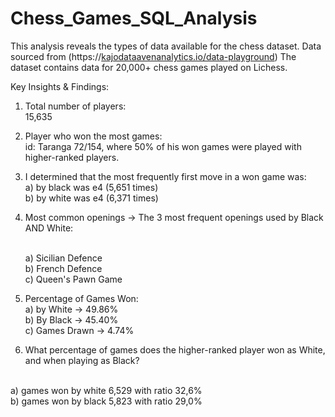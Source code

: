 # Chess_Games_SQL_Analysis
This analysis reveals the types of data available for the chess dataset.
Data sourced from (https://[kajodataavenanalytics.io/data-playground](https://kajodata.mailingr.co/dashboard/products/prod_ORUMgGefoYHZVf?tab=resources&resource=a5e217e5-2aee-46c3-9a2e-0937057633e6)) 
The dataset contains data for 20,000+ chess games played on Lichess.

Key Insights & Findings:

1. Total number of players:
<br/> 15,635

2. Player who won the most games:
<br/> id: Taranga 72/154, where 50% of his won games were played with higher-ranked players. 

3. I determined that the most frequently first move in a won game was:
   <br/> a) by black was e4 (5,651 times)
   <br/> b) by white was e4 (6,371 times)


4. Most common openings -> The 3 most frequent openings used by Black AND White:

   <br/>  a) Sicilian Defence
   <br/>  b) French Defence
   <br/>  c) Queen's Pawn Game
  
5.  Percentage of Games Won:
<br/>  a) by White -> 49.86%
<br/>  b) By Black -> 45.40%
<br/>  c) Games Drawn -> 4.74%


6. What percentage of games does the higher-ranked player won as White, and when playing as Black?

<br/>  a) games won by white 6,529 with ratio 32,6%
<br/>  b) games won by black 5,823 with ratio 29,0%

